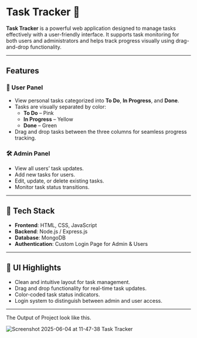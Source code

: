 # Task Tracker 📝

**Task Tracker** is a powerful web application designed to manage tasks effectively with a user-friendly interface. It supports task monitoring for both users and administrators and helps track progress visually using drag-and-drop functionality.

---

## Features

### 👤 User Panel
- View personal tasks categorized into **To Do**, **In Progress**, and **Done**.
- Tasks are visually separated by color:
  - **To Do** – Pink
  - **In Progress** – Yellow
  - **Done** – Green
- Drag and drop tasks between the three columns for seamless progress tracking.

### 🛠️ Admin Panel
- View all users’ task updates.
- Add new tasks for users.
- Edit, update, or delete existing tasks.
- Monitor task status transitions.

---

## 📌 Tech Stack

- **Frontend**: HTML, CSS, JavaScript
- **Backend**: Node.js / Express.js 
- **Database**: MongoDB
- **Authentication**: Custom Login Page for Admin & Users

---

## 🎨 UI Highlights

- Clean and intuitive layout for task management.
- Drag and drop functionality for real-time task updates.
- Color-coded task status indicators.
- Login system to distinguish between admin and user access.

---

The Output of Project look like this.

![Screenshot 2025-06-04 at 11-47-38 Task Tracker](https://github.com/user-attachments/assets/6168c4c6-1bac-4e4e-b7ba-ffa03647ff81)
